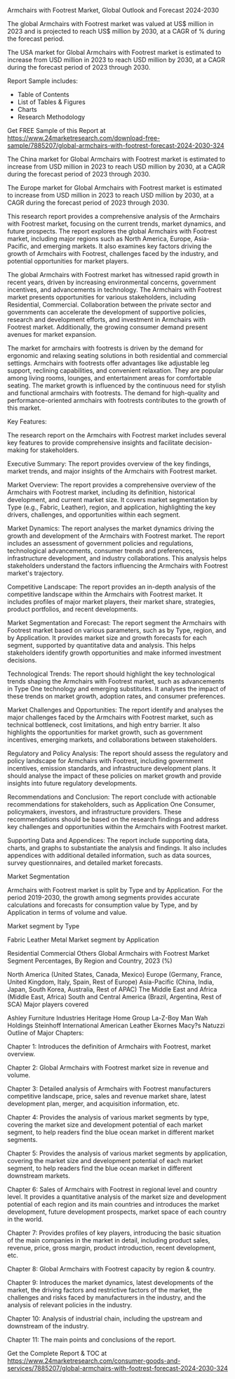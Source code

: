 Armchairs with Footrest Market, Global Outlook and Forecast 2024-2030

The global Armchairs with Footrest market was valued at US$ million in 2023 and is projected to reach US$ million by 2030, at a CAGR of % during the forecast period.

The USA market for Global Armchairs with Footrest market is estimated to increase from USD million in 2023 to reach USD million by 2030, at a CAGR during the forecast period of 2023 through 2030.

Report Sample includes:
- Table of Contents
- List of Tables & Figures
- Charts
- Research Methodology

Get FREE Sample of this Report at https://www.24marketresearch.com/download-free-sample/7885207/global-armchairs-with-footrest-forecast-2024-2030-324

The China market for Global Armchairs with Footrest market is estimated to increase from USD million in 2023 to reach USD million by 2030, at a CAGR during the forecast period of 2023 through 2030.

The Europe market for Global Armchairs with Footrest market is estimated to increase from USD million in 2023 to reach USD million by 2030, at a CAGR during the forecast period of 2023 through 2030.

This research report provides a comprehensive analysis of the Armchairs with Footrest market, focusing on the current trends, market dynamics, and future prospects. The report explores the global Armchairs with Footrest market, including major regions such as North America, Europe, Asia-Pacific, and emerging markets. It also examines key factors driving the growth of Armchairs with Footrest, challenges faced by the industry, and potential opportunities for market players.

The global Armchairs with Footrest market has witnessed rapid growth in recent years, driven by increasing environmental concerns, government incentives, and advancements in technology. The Armchairs with Footrest market presents opportunities for various stakeholders, including Residential, Commercial. Collaboration between the private sector and governments can accelerate the development of supportive policies, research and development efforts, and investment in Armchairs with Footrest market. Additionally, the growing consumer demand present avenues for market expansion.

The market for armchairs with footrests is driven by the demand for ergonomic and relaxing seating solutions in both residential and commercial settings. Armchairs with footrests offer advantages like adjustable leg support, reclining capabilities, and convenient relaxation. They are popular among living rooms, lounges, and entertainment areas for comfortable seating. The market growth is influenced by the continuous need for stylish and functional armchairs with footrests. The demand for high-quality and performance-oriented armchairs with footrests contributes to the growth of this market.

Key Features:

The research report on the Armchairs with Footrest market includes several key features to provide comprehensive insights and facilitate decision-making for stakeholders.

Executive Summary: The report provides overview of the key findings, market trends, and major insights of the Armchairs with Footrest market.

Market Overview: The report provides a comprehensive overview of the Armchairs with Footrest market, including its definition, historical development, and current market size. It covers market segmentation by Type (e.g., Fabric, Leather), region, and application, highlighting the key drivers, challenges, and opportunities within each segment.

Market Dynamics: The report analyses the market dynamics driving the growth and development of the Armchairs with Footrest market. The report includes an assessment of government policies and regulations, technological advancements, consumer trends and preferences, infrastructure development, and industry collaborations. This analysis helps stakeholders understand the factors influencing the Armchairs with Footrest market's trajectory.

Competitive Landscape: The report provides an in-depth analysis of the competitive landscape within the Armchairs with Footrest market. It includes profiles of major market players, their market share, strategies, product portfolios, and recent developments.

Market Segmentation and Forecast: The report segment the Armchairs with Footrest market based on various parameters, such as by Type, region, and by Application. It provides market size and growth forecasts for each segment, supported by quantitative data and analysis. This helps stakeholders identify growth opportunities and make informed investment decisions.

Technological Trends: The report should highlight the key technological trends shaping the Armchairs with Footrest market, such as advancements in Type One technology and emerging substitutes. It analyses the impact of these trends on market growth, adoption rates, and consumer preferences.

Market Challenges and Opportunities: The report identify and analyses the major challenges faced by the Armchairs with Footrest market, such as technical bottleneck, cost limitations, and high entry barrier. It also highlights the opportunities for market growth, such as government incentives, emerging markets, and collaborations between stakeholders.

Regulatory and Policy Analysis: The report should assess the regulatory and policy landscape for Armchairs with Footrest, including government incentives, emission standards, and infrastructure development plans. It should analyse the impact of these policies on market growth and provide insights into future regulatory developments.

Recommendations and Conclusion: The report conclude with actionable recommendations for stakeholders, such as Application One Consumer, policymakers, investors, and infrastructure providers. These recommendations should be based on the research findings and address key challenges and opportunities within the Armchairs with Footrest market.

Supporting Data and Appendices: The report include supporting data, charts, and graphs to substantiate the analysis and findings. It also includes appendices with additional detailed information, such as data sources, survey questionnaires, and detailed market forecasts.

Market Segmentation

Armchairs with Footrest market is split by Type and by Application. For the period 2019-2030, the growth among segments provides accurate calculations and forecasts for consumption value by Type, and by Application in terms of volume and value.

Market segment by Type

Fabric
Leather
Metal
Market segment by Application

Residential
Commercial
Others
Global Armchairs with Footrest Market Segment Percentages, By Region and Country, 2023 (%)

North America (United States, Canada, Mexico)
Europe (Germany, France, United Kingdom, Italy, Spain, Rest of Europe)
Asia-Pacific (China, India, Japan, South Korea, Australia, Rest of APAC)
The Middle East and Africa (Middle East, Africa)
South and Central America (Brazil, Argentina, Rest of SCA)
Major players covered

Ashley Furniture Industries
Heritage Home Group
La-Z-Boy
Man Wah Holdings
Steinhoff International
American Leather
Ekornes
Macy?s
Natuzzi
Outline of Major Chapters:

Chapter 1: Introduces the definition of Armchairs with Footrest, market overview.

Chapter 2: Global Armchairs with Footrest market size in revenue and volume.

Chapter 3: Detailed analysis of Armchairs with Footrest manufacturers competitive landscape, price, sales and revenue market share, latest development plan, merger, and acquisition information, etc.

Chapter 4: Provides the analysis of various market segments by type, covering the market size and development potential of each market segment, to help readers find the blue ocean market in different market segments.

Chapter 5: Provides the analysis of various market segments by application, covering the market size and development potential of each market segment, to help readers find the blue ocean market in different downstream markets.

Chapter 6: Sales of Armchairs with Footrest in regional level and country level. It provides a quantitative analysis of the market size and development potential of each region and its main countries and introduces the market development, future development prospects, market space of each country in the world.

Chapter 7: Provides profiles of key players, introducing the basic situation of the main companies in the market in detail, including product sales, revenue, price, gross margin, product introduction, recent development, etc.

Chapter 8: Global Armchairs with Footrest capacity by region & country.

Chapter 9: Introduces the market dynamics, latest developments of the market, the driving factors and restrictive factors of the market, the challenges and risks faced by manufacturers in the industry, and the analysis of relevant policies in the industry.

Chapter 10: Analysis of industrial chain, including the upstream and downstream of the industry.

Chapter 11: The main points and conclusions of the report.

Get the Complete Report & TOC at https://www.24marketresearch.com/consumer-goods-and-services/7885207/global-armchairs-with-footrest-forecast-2024-2030-324
